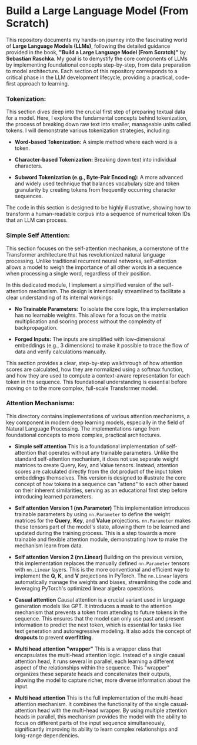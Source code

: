 # Build a Large Language Model (From Scratch)
This repository documents my hands-on journey into the fascinating world of **Large Language Models (LLMs)**, following the detailed guidance provided in the book, **"Build a Large Language Model (From Scratch)"** by **Sebastian Raschka**. My goal is to demystify the core components of LLMs by implementing foundational concepts step-by-step, from data preparation to model architecture. Each section of this repository corresponds to a critical phase in the LLM development lifecycle, providing a practical, code-first approach to learning.

### Tokenization:
This section dives deep into the crucial first step of preparing textual data for a model. Here, I explore the fundamental concepts behind tokenization, the process of breaking down raw text into smaller, manageable units called tokens. I will demonstrate various tokenization strategies, including:

* **Word-based Tokenization:** A simple method where each word is a token.

* **Character-based Tokenization:** Breaking down text into individual characters.

* **Subword Tokenization (e.g., Byte-Pair Encoding):** A more advanced and widely used technique that balances vocabulary size and token granularity by creating tokens from frequently occurring character sequences.

The code in this section is designed to be highly illustrative, showing how to transform a human-readable corpus into a sequence of numerical token IDs that an LLM can process.

### Simple Self Attention:
This section focuses on the self-attention mechanism, a cornerstone of the Transformer architecture that has revolutionized natural language processing. Unlike traditional recurrent neural networks, self-attention allows a model to weigh the importance of all other words in a sequence when processing a single word, regardless of their position.

In this dedicated module, I implement a simplified version of the self-attention mechanism. The design is intentionally streamlined to facilitate a clear understanding of its internal workings:

* **No Trainable Parameters:** To isolate the core logic, this implementation has no learnable weights. This allows for a focus on the matrix multiplication and scoring process without the complexity of backpropagation.

* **Forged Inputs:** The inputs are simplified with low-dimensional embeddings (e.g., 3 dimensions) to make it possible to trace the flow of data and verify calculations manually.

This section provides a clear, step-by-step walkthrough of how attention scores are calculated, how they are normalized using a softmax function, and how they are used to compute a context-aware representation for each token in the sequence. This foundational understanding is essential before moving on to the more complex, full-scale Transformer model.

### Attention Mechanisms:
This directory contains implementations of various attention mechanisms, a key component in modern deep learning models, especially in the field of Natural Language Processing. The implementations range from foundational concepts to more complex, practical architectures.

* **Simple self attention**
This is a foundational implementation of self-attention that operates without any trainable parameters. Unlike the standard self-attention mechanism, it does not use separate weight matrices to create Query, Key, and Value tensors. Instead, attention scores are calculated directly from the dot product of the input token embeddings themselves. This version is designed to illustrate the core concept of how tokens in a sequence can "attend" to each other based on their inherent similarities, serving as an educational first step before introducing learned parameters.

* **Self attention Version 1 (nn.Parameter)**
This implementation introduces trainable parameters by using `nn.Parameter` to define the weight matrices for the **Query**, **Key**, and **Value** projections. `nn.Parameter` makes these tensors part of the model's state, allowing them to be learned and updated during the training process. This is a step towards a more trainable and flexible attention module, demonstrating how to make the mechanism learn from data.

* **Self attention Version 2 (nn.Linear)**
Building on the previous version, this implementation replaces the manually defined `nn.Parameter` tensors with `nn.Linear` layers. This is the more conventional and efficient way to implement the **Q**, **K**, and **V** projections in PyTorch. The `nn.Linear` layers automatically manage the weights and biases, streamlining the code and leveraging PyTorch's optimized linear algebra operations.

* **Casual attention**
Causal attention is a crucial variant used in language generation models like GPT. It introduces a mask to the attention mechanism that prevents a token from attending to future tokens in the sequence. This ensures that the model can only use past and present information to predict the next token, which is essential for tasks like text generation and autoregressive modeling. It also adds the concept of **dropouts** to prevent **overfitting**.

* **Multi head attention "wrapper"**
This is a wrapper class that encapsulates the multi-head attention logic. Instead of a single casual attention head, it runs several in parallel, each learning a different aspect of the relationships within the sequence. This "wrapper" organizes these separate heads and concatenates their outputs, allowing the model to capture richer, more diverse information about the input.

* **Multi head attention**
This is the full implementation of the multi-head attention mechanism. It combines the functionality of the single casual-attention head with the multi-head wrapper. By using multiple attention heads in parallel, this mechanism provides the model with the ability to focus on different parts of the input sequence simultaneously, significantly improving its ability to learn complex relationships and long-range dependencies.